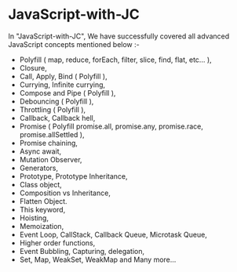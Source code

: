 # JavaScript-with-JC

In "JavaScript-with-JC", We have successfully covered all advanced JavaScript concepts mentioned below :-

- Polyfill ( map, reduce, forEach, filter, slice, find, flat, etc... ),
- Closure,
- Call, Apply, Bind ( Polyfill ),
- Currying, Infinite currying,
- Compose and Pipe ( Polyfill ),
- Debouncing ( Polyfill ),
- Throttling ( Polyfill ),
- Callback, Callback hell,
- Promise ( Polyfill promise.all, promise.any, promise.race, promise.allSettled ),
- Promise chaining,
- Async await,
- Mutation Observer,
- Generators,
- Prototype, Prototype Inheritance,
- Class object,
- Composition vs Inheritance,
- Flatten Object.
- This keyword,
- Hoisting,
- Memoization,
- Event Loop, CallStack, Callback Queue, Microtask Queue,
- Higher order functions,
- Event Bubbling, Capturing, delegation,
- Set, Map, WeakSet, WeakMap and Many more...
